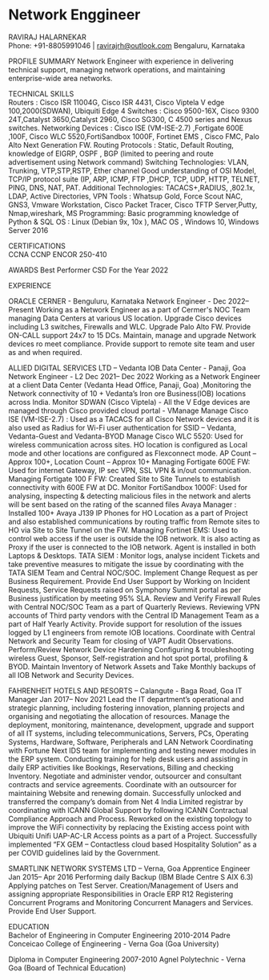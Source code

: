 # Network Enggineer
RAVIRAJ HALARNEKAR	
Phone: +91-8805991046 | ravirajrh@outlook.com
Bengaluru, Karnataka

PROFILE SUMMARY	
Network Engineer with experience in delivering technical support, managing network operations, and maintaining enterprise-wide area networks.

TECHNICAL SKILLS	
Routers : Cisco ISR 11004G, Cisco ISR 4431, Cisco Viptela V edge 100,2000(SDWAN), Ubiquiti Edge 4
Switches : Cisco 9500-16X,  Cisco 9300 24T,Catalyst 3650,Catalyst 2960, Cisco SG300, C 4500 series and Nexus switches.
Networking Devices : Cisco ISE (VM-ISE-2.7) ,Fortigate 600E ,100F,  Cisco WLC  5520,FortiSandbox 1000F, Fortinet EMS , Cisco FMC, Palo Alto Next Generation FW.
Routing Protocols : Static, Default Routing, knowledge of EIGRP, OSPF , BGP (limited to peering and route advertisement using Network command)
Switching Technologies: VLAN, Trunking, VTP,STP,RSTP, Ether channel
Good understanding of OSI Model, TCP/IP protocol suite (IP, ARP, ICMP, FTP ,DHCP, TCP, UDP, HTTP, TELNET, PING, DNS, NAT, PAT.
Additional Technologies: TACACS+,RADIUS, ,802.1x, LDAP, Active Directories, VPN
Tools : Whatsup Gold, Force Scout NAC, GNS3, Vmware Workstation, Cisco Packet Tracer, Cisco TFTP Server,Putty, Nmap,wireshark, MS 
Programming:  Basic programming knowledge of Python & SQL
OS : Linux (Debian 9x, 10x ), MAC OS , Windows 10, Windows  Server 2016


CERTIFICATIONS	
CCNA
CCNP ENCOR 250-410

AWARDS
Best Performer CSD For the Year 2022

EXPERIENCE	

ORACLE CERNER - Benguluru, Karnataka
Network Engineer -    Dec 2022– Present
Working as a Network Engineer as a part of Cermer's  NOC Team managing Data Centers at various US location.
Upgrade Cisco devices including L3 switches, Firewalls and WLC.
Upgrade Palo Alto FW.
Provide ON-CALL support 24x7 to 15 DCs.
Maintain, manage and upgrade Network devices ro meet compliance.
Provide support to remote site team and user as and when required.

ALLIED DIGITAL SERVICES LTD – Vedanta IOB Data Center - Panaji, Goa
Network Engineer - L2    Dec 2021– Dec 2022
Working as a Network Engineer at a client Data Center (Vedanta Head Office, Panaji, Goa) ,Monitoring the Network connectivity of 10 + Vedanta’s Iron ore Business(IOB) locations across India.
Monitor SDWAN (Cisco Viptela) - All the V Edge devices are managed through Cisco provided cloud portal - VManage
Manage Cisco ISE (VM-ISE-2.7) : Used as a TACACS for all Cisco Network devices and it is also used as Radius for Wi-Fi user authentication for SSID – Vedanta, Vedanta-Guest and Vedanta-BYOD
Manage Cisco WLC  5520: Used for wireless communication across sites. HO location is configured as Local mode and other locations are configured as Flexconnect mode. AP Count – Approx 100+, Location Count –  Approx 10+
Managing Fortigate 600E FW: Used for internet Gateway, IP sec VPN, SSL VPN & in/out communication.
Managing Fortigate 100 F FW: Created Site to Site Tunnels to establish connectivity with 600E FW at DC.
Monitor FortiSandbox 1000F: Used for analysing, inspecting & detecting malicious files in the network and alerts will be sent based on the rating of the scanned files
Avaya Manager : Installed 100+ Avaya J139 IP Phones for HO Location as a part of Project and also established communications by routing traffic from Remote sites to HO via Site to Site Tunnel on the FW.
Managing Fortinet EMS: Used to control web access if the user is outside the IOB network. It is also acting as Proxy if the user is connected to the IOB network. Agent is installed in both Laptops & Desktops.
TATA SIEM : Monitor logs, analyse incident Tickets and take preventive measures to mitigate the issue by coordinating with the TATA SIEM Team and Central NOC/SOC.
Implement Change Request as per Business Requirement.
Provide End User Support by Working on Incident Requests, Service Requests raised on Symphony Summit portal as per Business justification by meeting 95% SLA.
Review and Verify Firewall Rules with Central NOC/SOC Team as a part of Quarterly Reviews.
Reviewing VPN accounts of Third party vendors with the Central ID Management Team as a part of Half Yearly Activity.
Provide support for resolution of the issues logged by L1 engineers from remote IOB locations.
Coordinate with Central Network and Security Team for closing of VAPT Audit Observations.
Perform/Review Network Device Hardening 
Configuring & troubleshooting wireless Guest, Sponsor, Self-registration and hot spot portal, profiling & BYOD.
Maintain Inventory of Network Assets and Take Monthly backups of all IOB Network and Security Devices.

FAHRENHEIT HOTELS AND RESORTS – Calangute - Baga Road, Goa
IT Manager 	Jan 2017– Nov 2021
Lead the IT department’s operational and strategic planning, including fostering innovation, planning projects and organising and negotiating the allocation of resources.
Manage the deployment, monitoring, maintenance, development, upgrade and support of all IT systems, including telecommunications, Servers, PCs, Operating Systems, Hardware, Software, Peripherals and LAN Network Coordinating with Fortune Next IDS team for implementing and testing newer modules in the ERP system.
Conducting training for help desk users and assisting in daily ERP activities like Bookings, Reservations, Billing and checking Inventory.
Negotiate and administer vendor, outsourcer and consultant contracts and service agreements.
Coordinate with an outsourcer for maintaining Website and renewing domain.
Successfully unlocked and transferred the company’s domain from Net 4 India Limited registrar by coordinating with ICANN Global Support by following ICANN Contractual Compliance Approach and Process.
Reworked on the existing topology to improve the WiFi connectivity by replacing the Existing access point with Ubiquiti Unifi UAP-AC-LR Access points as a part of a Project.
Successfully implemented “FX GEM – Contactless cloud based Hospitality Solution” as a per COVID guidelines laid by the Government.

SMARTLINK NETWORK SYSTEMS LTD – Verna, Goa
Apprentice Engineer    	Jan 2015– Apr 2016
Performing daily Backup (IBM Blade Centre S AIX 6.3)
Applying patches on Test Server.
Creation/Management of Users and assigning appropriate Responsibilities in Oracle ERP R12
Registering Concurrent Programs and Monitoring Concurrent Managers and Services.
Provide End User Support.

EDUCATION	
Bachelor of Engineering in Computer Engineering	2010-2014
       Padre Conceicao College of Engineering -     Verna Goa (Goa University)

Diploma in Computer Engineering                    	2007-2010
       Agnel Polytechnic - Verna Goa (Board of        Technical Education)












